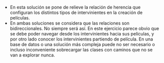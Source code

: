 
* En esta solución se pone de relieve la relación de herencia que configuran los distintos tipos de intervinientes en la creación de películas.
* En ambas soluciones se considera que las relaciones son bidireccionales. No siempre será así. En este ejercicio parece obvio que se debe poder navegar desde los intervinientes hacia sus películas, y por otro lado conocer los intervinientes partiendo de película. En una base de datos o una solución más compleja puede no ser necesario o incluso inconveniente sobrecargar las clases con caminos que no se van a explorar nunca.
